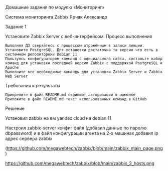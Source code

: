  Домашние задания по модулю «Мониторинг»

 Система мониторинга Zabbix   Ярчак Александр


Задание 1

Установите Zabbix Server с веб-интерфейсом.
Процесс выполнения

    Выполняя ДЗ сверяйтесь с процессом отражённым в записи лекции.
    Установите PostgreSQL. Для установки достаточна та версия что есть в системном репозитороии Debian 11
    Пользуясь конфигуратором комманд с официального сайта, составьте набор команд для установки последней версии Zabbix с поддержкой PostgreSQL и Apache
    Выполните все необходимые команды для установки Zabbix Server и Zabbix Web Server

Требования к результаты

    Прикрепите в файл README.md скриншот авторизации в админке
    Приложите в файл README.md текст использованных команд в GitHub


Решение

Установил zabbix  на вм yandex cloud на debian 11

Настроил zabbix-server конфиг файл (добавил данные по паролю dbpassword)
и в файл конфигурации агента на 2-х машинах добавил ip адрес сервера zabbix


(https://github.com/megawebtech/zabbix/blob/main/zabbix_main_page.png)

https://github.com/megawebtech/zabbix/blob/main/zabbix_3_hosts.png
